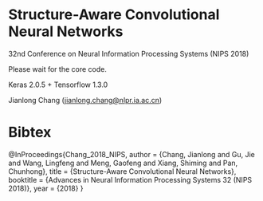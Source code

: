 # Structure-Aware Convolutional Neural Networks

32nd Conference on Neural Information Processing Systems (NIPS 2018)

Please wait for the core code.

Keras 2.0.5 + Tensorflow 1.3.0

Jianlong Chang (jianlong.chang@nlpr.ia.ac.cn)


# Bibtex

@InProceedings{Chang_2018_NIPS,
author = {Chang, Jianlong and Gu, Jie and Wang, Lingfeng and Meng, Gaofeng and Xiang, Shiming and Pan, Chunhong},
title = {Structure-Aware Convolutional Neural Networks},
booktitle = {Advances in Neural Information Processing Systems 32 (NIPS 2018)},
year = {2018}
}
